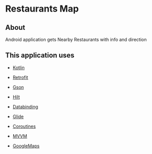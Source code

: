 # Restaurants Map

## About
Android application gets Nearby Restaurants with info and direction


## This application uses
*  [Kotlin](https://kotlinlang.org/)

*  [Retrofit](https://square.github.io/retrofit/)

*  [Gson](https://github.com/google/gson)

*  [Hilt]([https://insert-koin.io/](https://developer.android.com/training/dependency-injection/hilt-android))

*  [Databinding](https://developer.android.com/topic/libraries/data-binding)

*  [Glide](https://github.com/bumptech/glide)

*  [Coroutines](https://developer.android.com/kotlin/coroutines)

*  [MVVM](https://developer.android.com/topic/libraries/architecture/viewmodel)

*  [GoogleMaps](https://developers.google.com/maps/documentation)
